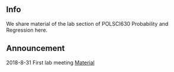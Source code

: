 ## Info

We share material of the lab section of POLSCI630 Probability and Regression here.

## Announcement

2018-8-31 First lab meeting [Material](../../tree/master/materials/lab/w1)
